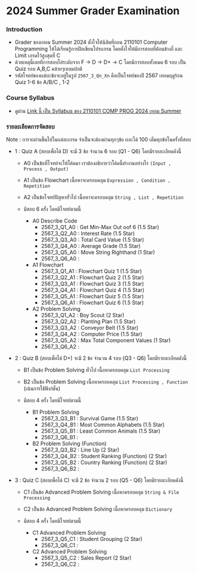 # 2024 Summer Grader Examination

### Introduction
- Grader ของเทอม Summer 2024 ตั้งใจให้นิสิตที่ถอน 2110101 Computer Programming ให้ได้เรียนรู้การฝึกเขียนโปรเเกรม โดยตั้งใจให้มีการสอบที่ค้่อนข้างถี่ และ Limit เกรดไว้สูงสุดที่ C
- ด้วยเหตุนี้เลยทีการสอบไล่ระดับจาก F -> D -> D+ -> C โดยมีการสอบทั้งหมด 6 รอบ เป็น Quiz รอบ A,B,C คล้ายๆเทอมปกติ
- รหัสโจทย์ของเเต่บะข้อจะอยู่ในรูป `2567_3_Qn_Xn` คือเป็นโจทย์ของปี 2567 เทอมฤดูร้อน Quiz 1-6 ข้อ A/B/C , 1-2

### Course Syllabus
- ดูผ่าน [Link นี้ เป็น Syllabus ของ 2110101 COMP PROG 2024 เทอม Summer](https://mycourseville-default.s3.ap-southeast-1.amazonaws.com/useruploaded_course_files/2024_3/67592/materials/Course_Syllabus_Summer_2024-5207-17490034127137.pdf)

### รายละเอียดการจัดสอบ
Note : การจะผ่านขึ้นไปในเเต่ละเกรด จำเป็นจะต้องผ่านทุกๆข้อ เเละได้ 100 เต็มทุกข้อในครั้งที่สอบ
- 1 : Quiz A (สอบเพื่อได้ D) จะมี 3 ข้อ จำนวน 6 รอบ (Q1 - Q6) โดยมีรายละเอียดดังนี้
  - A0 เป็นข้อที่โจทย์จะให้โค้ดมา เราต้องอธิบายว่าโค้ดนี้ทำงานอย่างไร `(Input , Process , Output)`
  - A1 เป็นข้อ Flowchart เนื้อหาจะครอบคลุม `Expression , Condition , Repetition`
  - A2 เป็นข้อโจทย์ปัญหาทั่วไป เนื้อหาจะครอบคลุม `String , List , Repetition`
 
  - มีสอบ 6 ครั้ง โดยมีโจทย์ตามนี้
    - A0 Describe Code
      - 2567_3_Q1_A0 : Get Min-Max Out oof 6 (1.5 Star)
      - 2567_3_Q2_A0 : Interest Rate (1.5 Star)
      - 2567_3_Q3_A0 : Total Card Value (1.5 Star)
      - 2567_3_Q4_A0 : Average Grade (1.5 Star)
      - 2567_3_Q5_A0 : Move String Righthand (1 Star)
      - 2567_3_Q6_A0 : 
    - A1 Flowchart
      - 2567_3_Q1_A1 : Flowchart Quiz 1 (1.5 Star)
      - 2567_3_Q2_A1 : Flowchart Quiz 2 (1.5 Star)
      - 2567_3_Q3_A1 : Flowchart Quiz 3 (1.5 Star)
      - 2567_3_Q4_A1 : Flowchart Quiz 4 (1.5 Star)
      - 2567_3_Q5_A1 : Flowchart Quiz 5 (1.5 Star)
      - 2567_3_Q6_A1 : Flowchart Quiz 6 (1.5 Star)
    - A2 Problem Solving
      - 2567_3_Q1_A2 : Boy Scout (2 Star)
      - 2567_3_Q2_A2 : Planting Plan (1.5 Star)
      - 2567_3_Q3_A2 : Conveyor Belt (1.5 Star)
      - 2567_3_Q4_A2 : Computer Price (1.5 Star)
      - 2567_3_Q5_A2 : Max Total Component Values (1 Star)
      - 2567_3_Q6_A2 :
      
- 2 : Quiz B (สอบเพื่อได้ D+) จะมี 2 ข้อ จำนวน 4 รอบ (Q3 - Q6) โดยมีรายละเอียดดังนี้
  - B1 เป็นข้อ Problem Solving ทั่วไป เนื้อหาครอบคลุม `List Processing`
  - B2 เป็นข้อ Problem Solving เนื้อหาครอบคลุม `List Processing , Function` (เน้นการใช้ฟังก์ชั่น)
 
  - มีสอบ 4 ครั้ง โดยมีโจทย์ตามนี้
    - B1 Problem Solving
      - 2567_3_Q3_B1 : Survival Game (1.5 Star)
      - 2567_3_Q4_B1 : Most Common Alphabets (1.5 Star)
      - 2567_3_Q5_B1 : Least Common Animals (1.5 Star)
      - 2567_3_Q6_B1 : 
    - B2 Problem Solving (Function)
      - 2567_3_Q3_B2 : Line Up (2 Star)
      - 2567_3_Q4_B2 : Student Ranking (Function) (2 Star)
      - 2567_3_Q5_B2 : Country Ranking (Function) (2 Star)
      - 2567_3_Q6_B2 :
     
- 3 : Quiz C (สอบเพื่อได้ C) จะมี 2 ข้อ จำนวน 2 รอบ (Q5 - Q6) โดยมีรายละเอียดดังนี้
  - C1 เป็นข้อ Advanced Problem Solving เนื้อหาครอบคลุม `String & File Processing`
  - C2 เป็นข้อ Advanced Problem Solving เนื้อหาครอบคลุม `Dictionary`
 
  - มีสอบ 4 ครั้ง โดยมีโจทย์ตามนี้
    - C1 Advanced Problem Solving
      - 2567_3_Q5_C1 : Student Grouping (2 Star)
      - 2567_3_Q6_C1 : 
    - C2 Advanced Problem Solving
      - 2567_3_Q5_C2 : Sales Report (2 Star)
      - 2567_3_Q6_C2 : 
